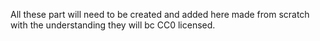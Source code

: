 All these part will need to be created and added here made from scratch with the understanding they will bc CC0 licensed.
